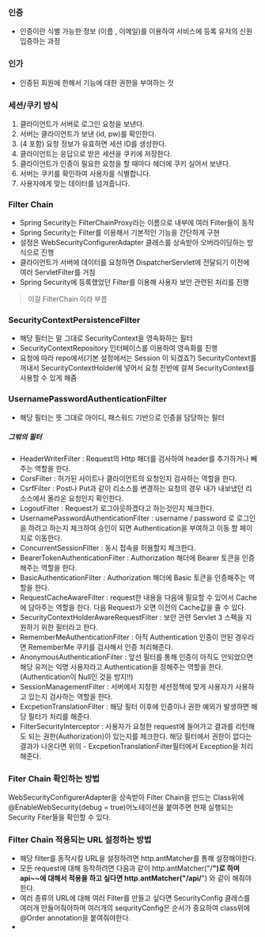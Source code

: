 ### 인증
- 인증이란 식별 가능한 정보 (이름 , 이메일)를 이용하여 서비스에 등록 유저의 신원 입증하는 과정

### 인가
- 인증된 회원에 한해서 기능에 대한 권한을 부여하는 것

### 세션/쿠키 방식
  1. 클라이언트가 서버로 로그인 요청을 보낸다.
  2. 서버는 클라이언트가 보낸 (id, pw)를 확인한다.
  3. (4 포함) 요청 정보가 유효하면 세션 ID를 생성한다.
  4. 클라이언트는 응답으로 받은 세션을 쿠키에 저장한다.
  5. 클라이언트가 인증이 필요한 요청을 할 때마다 헤더에 쿠키 실어서 보낸다.
  6. 서버는 쿠키를 확인하여 사용자를 식별합니다.
  7. 사용자에게 맞는 데이터를 넘겨줍니다.

### Filter Chain
- Spring Security는 FilterChainProxy라는 이름으로 내부에 여러 Filter들이 동작
- Spring Security는 Filter를 이용해서 기본적인 기능을 간단하게 구현 
- 설정은 WebSecurityConfigurerAdapter 클래스를 상속받아 오버라이딩하는 방식으로 진행
- 클라이언트가 서버에 데이터를 요청하면 DispatcherServlet에 전달되기 이전에 여러 ServletFilter를 거침
- Spring Security에 등록했었던 Filter를 이용해 사용자 보안 관련된 처리를 진행
> 이걸 FilterChain 이라 부름

### SecurityContextPersistenceFilter
- 해당 필터는 말 그대로 SecurityContext을 영속화하는 필터
- SecurityContextRepository 인터페이스를 이용하여 영속화를 진행
- 요청에 따라 repo에서(기본 설정에서는 Session 이 되겠죠?) SecurityContext를 꺼내서 SecurityContextHolder에 넣어서 요청 전반에 걸쳐 SecurityContext를 사용할 수 있게 해줌


### UsernamePasswordAuthenticationFilter
- 해당 필터는 뜻 그대로 아이디, 패스워드 기반으로 인증을 담당하는 필터

##### 그밖의 필터
- HeaderWriterFilter : Request의 Http 해더를 검사하여 header를 추가하거나 빼주는 역할을 한다.
- CorsFilter : 허가된 사이트나 클라이언트의 요청인지 검사하는 역할을 한다.
- CsrfFilter : Post나 Put과 같이 리소스를 변경하는 요청의 경우 내가 내보냈던 리소스에서 올라온 요청인지 확인한다.
- LogoutFilter : Request가 로그아웃하겠다고 하는것인지 체크한다.
- UsernamePasswordAuthenticationFilter : username / password 로 로그인을 하려고 하는지 체크하여 승인이 되면 Authentication을 부여하고 이동 할 페이지로 이동한다.
- ConcurrentSessionFilter : 동시 접속을 허용할지 체크한다.
- BearerTokenAuthenticationFilter : Authorization 해더에 Bearer 토큰을 인증해주는 역할을 한다.
- BasicAuthenticationFilter : Authorization 해더에 Basic 토큰을 인증해주는 역할을 한다.
- RequestCacheAwareFilter : request한 내용을 다음에 필요할 수 있어서 Cache에 담아주는 역할을 한다. 다음 Request가 오면 이전의 Cache값을 줄 수 있다.
- SecurityContextHolderAwareRequestFilter : 보안 관련 Servlet 3 스펙을 지원하기 위한 필터라고 한다.
- RememberMeAuthenticationFilter : 아직 Authentication 인증이 안된 경우라면 RememberMe 쿠키를 검사해서 인증 처리해준다.
- AnonymousAuthenticationFilter : 앞선 필터를 통해 인증이 아직도 안되었으면 해당 유저는 익명 사용자라고 Authentication을 정해주는 역할을 한다. (Authentication이 Null인 것을 방지!!)
- SessionManagementFilter : 서버에서 지정한 세션정책에 맞게 사용자가 사용하고 있는지 검사하는 역할을 한다.
- ExcpetionTranslationFilter : 해당 필터 이후에 인증이나 권한 예외가 발생하면 해당 필터가 처리를 해준다.
- FilterSecurityInterceptor : 사용자가 요청한 request에 들어가고 결과를 리턴해도 되는 권한(Authorization)이 있는지를 체크한다. 해당 필터에서 권한이 없다는 결과가 나온다면 위의 - ExcpetionTranslationFilter필터에서 Exception을 처리해준다.

### Fiter Chain 확인하는 방법
WebSecurityConfigurerAdapter을 상속받아 Filter Chain을 만드는 Class위에 @EnableWebSecurity(debug = true)어노테이션을 붙여주면 현재 실행되는 Security Fiter들을 확인할 수 있다.

### Filter Chain 적용되는 URL 설정하는 방법
- 해당 filter를 동작시킬 URL을 설정하려면 http.antMatcher를 통해 설정해야한다.
- 모든 request에 대해 동작하려면 다음과 같이 http.antMatcher("/**")로 하며 api~~에 대해서 적용을 하고 싶다면 http.antMatcher("/api/**") 와 같이 해줘야한다.
- 여러 종류의 URL에 대해 여러 Filter를 만들고 싶다면 SecurityConfig 클래스를 여러개 만들어줘야하며 여러개의 sequrityConfig은 순서가 중요하여 class위에 @Order annotation을 붙여줘야한다.
- 
